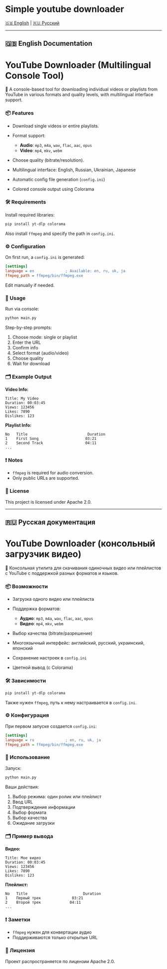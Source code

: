 # Simple youtube downloader

[🇬🇧 English](#-english-documentation) | [🇷🇺 Русский](#-русская-документация)

---

## 🇬🇧 English Documentation

# YouTube Downloader (Multilingual Console Tool)

📅 A console-based tool for downloading individual videos or playlists from YouTube in various formats and quality levels, with multilingual interface support.

### 📦 Features

* Download single videos or entire playlists.
* Format support:

  * **Audio**: `mp3`, `m4a`, `wav`, `flac`, `aac`, `opus`
  * **Video**: `mp4`, `mkv`, `webm`
* Choose quality (bitrate/resolution).
* Multilingual interface: English, Russian, Ukrainian, Japanese
* Automatic config file generation (`config.ini`)
* Colored console output using Colorama

### 🛠 Requirements

Install required libraries:

```bash
pip install yt-dlp colorama
```

Also install `ffmpeg` and specify the path in `config.ini`.

### ⚙ Configuration

On first run, a `config.ini` is generated:

```ini
[settings]
language = en              ; Available: en, ru, uk, ja
ffmpeg_path = ffmpeg/bin/ffmpeg.exe
```

Edit manually if needed.

### 🚀 Usage

Run via console:

```bash
python main.py
```

Step-by-step prompts:

1. Choose mode: single or playlist
2. Enter the URL
3. Confirm info
4. Select format (audio/video)
5. Choose quality
6. Wait for download

### 🗂 Example Output

**Video Info:**

```
Title: My Video
Duration: 00:03:45
Views: 123456
Likes: 7890
Dislikes: 123
```

**Playlist Info:**

```
No   Title                           Duration
1    First Song                     03:21
2    Second Track                   04:11
...
```

### ❗ Notes

* `ffmpeg` is required for audio conversion.
* Only public URLs are supported.

### 📁 License

This project is licensed under Apache 2.0.

---

## 🇷🇺 Русская документация

# YouTube Downloader (консольный загрузчик видео)

📅 Консольная утилита для скачивания одиночных видео или плейлистов с YouTube с поддержкой разных форматов и языков.

### 📦 Возможности

* Загрузка одного видео или плейлиста
* Поддержка форматов:

  * **Аудио**: `mp3`, `m4a`, `wav`, `flac`, `aac`, `opus`
  * **Видео**: `mp4`, `mkv`, `webm`
* Выбор качества (bitrate/разрешение)
* Многоязычный интерфейс: английский, русский, украинский, японский
* Сохранение настроек в `config.ini`
* Цветной вывод (с Colorama)

### 🛠 Зависимости

```bash
pip install yt-dlp colorama
```

Также нужен `ffmpeg`, путь к нему настраивается в `config.ini`.

### ⚙ Конфигурация

При первом запуске создается `config.ini`:

```ini
[settings]
language = ru              ; en, ru, uk, ja
ffmpeg_path = ffmpeg/bin/ffmpeg.exe
```

### 🚀 Использование

Запуск:

```bash
python main.py
```

Ваши действия:

1. Выбор режима: один ролик или плейлист
2. Ввод URL
3. Подтверждение информации
4. Выбор формата
5. Выбор качества
6. Ожидание загрузки

### 🗂 Пример вывода

**Видео:**

```
Title: Мое видео
Duration: 00:03:45
Views: 123456
Likes: 7890
Dislikes: 123
```

**Плейлист:**

```
No   Title                         Duration
1    Первый трек              03:21
2    Второй трек             04:11
...
```

### ❗ Заметки

* `ffmpeg` нужен для конвертации аудио
* Поддерживаются только открытые URL

### 📁 Лицензия

Проект распространяется по лицензии Apache 2.0.
